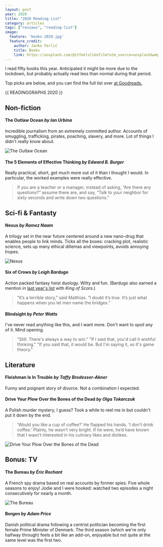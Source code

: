 ```yaml
---
layout: post
year: 2020
title: "2020 Reading List"
category: articles
tags: ["reviews", "reading-list"]
image:
  feature: 'books-2020.jpg'
  feature_credit:
    author: Janko Ferlič
    title: Books
    link: https://unsplash.com/@itfeelslikefilm?utm_source=unsplash&amp;utm_medium=referral&amp;utm_content=creditCopyText
---
```


I read fifty books this year. Anticipated it might be more due to the lockdown, but probably actually read less than normal during that period.

Top picks are below, and you can find the full list over [at
Goodreads.](https://www.goodreads.com/review/list/2875383-xavier-shay?read_at=2020&sort=rating)

{{ READINGGRAPHS 2020 }}

## Non-fiction

#### The Outlaw Ocean _by Ian Urbina_

Incredible journalism from an extremely committed author. Accounts of
smuggling, trafficking, pirates, poaching, slavery, and more. Lot of things I
didn't really know about.

![The Outlaw Ocean](/images/the-outlaw-ocean.jpg)

#### The 5 Elements of Effective Thinking _by Edward B. Burger_

Really practical, short, got much more out of it than I thought I would. In
particular, the worked examples were really effective.

> If you are a teacher or a manager, instead of asking, “Are there any
> questions?” assume there are, and say, “Talk to your neighbor for sixty
> seconds and write down two questions.”

## Sci-fi & Fantasty

#### Nexus _by Ramez Naam_

A trilogy set in the near future centered around a new nano-drug that enables
people to link minds. Ticks all the boxes: cracking plot, realistic science,
sets up many ethical dillemas and viewpoints, avoids annoying tropes.

![Nexus](/images/nexus.jpg)

#### Six of Crows _by Leigh Bardugo_

Action packed fantasy heist duology. Witty and fun. (Bardugo also earned a
mention in [last year's list](/articles/2019-reading-list.html) with _King of Scars_.)


> “It’s a terrible story,” said Matthias. “I doubt it’s true. It’s just what
> happens when you let men name the bridges.”

#### Blindsight _by Peter Watts_

I've never read anything like this, and I want more. Don't want to spoil any of
it. Mind opening.

> "Still. There's always a way to win." "If I said that, you'd call it wishful
> thinking." "If you said that, it would be. But I'm saying it, so it's game
> theory."

## Literature

#### Fleishman Is In Trouble _by Taffy Brodesser-Akner_

Funny and poignant story of divorce. Not a combination I expected.

#### Drive Your Plow Over the Bones of the Dead _by Olga Tokarczuk_

A Polish murder mystery, I guess? Took a while to reel me in but couldn't put
it down by the end.

> ‘Would you like a cup of coffee?’ He flapped his hands. ‘I don’t drink
> coffee.’ Plainly, he wasn’t very bright. If he were, he’d have known that I
> wasn’t interested in his culinary likes and dislikes.

![Drive Your Plow Over the Bones of the Dead](/images/drive-your-plow.jpg)

## Bonus: TV

#### The Bureau _by Éric Rochant_

A French spy drama based on real accounts by former spies. Five whole
seasons to enjoy! Jodie and I were hooked: watched two episodes a night
consecutively for nearly a month.

![The Bureau](/images/the-bureau.jpg)

#### Borgen _by Adam Price_

Danish political drama following a centrist politician becoming the first
female Prime Minister of Denmark. The third season (which we're only halfway
through) feels a bit like an add-on, enjoyable but not quite at the same level
was the first two.
